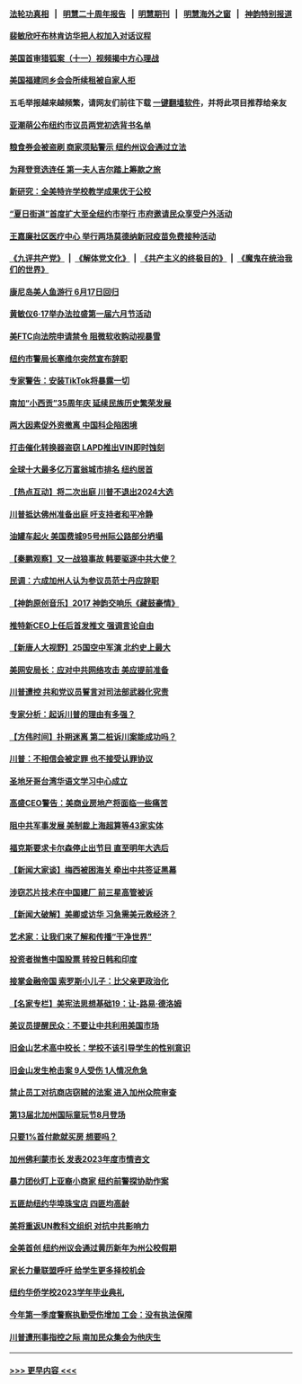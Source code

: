 #### [法轮功真相](https://github.com/gfw-breaker/truth/blob/master/README.md?t=0) &nbsp;&nbsp;|&nbsp;&nbsp; [明慧二十周年报告](https://github.com/gfw-breaker/mh-reports/blob/master/README.md?t=0) &nbsp;&nbsp;|&nbsp;&nbsp;[明慧期刊](https://github.com/gfw-breaker/mh-qikan) &nbsp;&nbsp;|&nbsp;&nbsp; [明慧海外之窗](https://github.com/gfw-breaker/mh-news/blob/master/README.md?t=0) &nbsp;&nbsp;|&nbsp;&nbsp; [神韵特别报道](https://github.com/gfw-breaker/mh-news/blob/master/shenyun.md?t=0)
#### [裴敏欣吁布林肯访华把人权加入对话议程](../pages/nsc412/n14014962.md?t=06131543) 
#### [美国首审猎狐案（十一）视频揭中方心理战](../pages/nsc412/n14015009.md?t=06131543) 
#### [美国福建同乡会会所续租被自家人拒](../pages/nsc412/n14015011.md?t=06131543) 
#### 五毛举报越来越频繁，请网友们前往下载 [一键翻墙软件](https://github.com/gfw-breaker/ssr-accounts)，并将此项目推荐给亲友
#### [亚潮萌公布纽约市议员两党初选背书名单](../pages/nsc412/n14014990.md?t=06131543) 
#### [粮食券会被盗刷 商家须贴警示 纽约州议会通过立法](../pages/nsc412/n14015017.md?t=06131543) 
#### [为拜登竞选连任 第一夫人吉尔踏上筹款之旅](../pages/nsc412/n14014983.md?t=06131543) 
#### [新研究：全美特许学校教学成果优于公校](../pages/nsc412/n14015015.md?t=06131543) 
#### [“夏日街道”首度扩大至全纽约市举行 市府邀请民众享受户外活动](../pages/nsc412/n14015002.md?t=06131543) 
#### [王嘉廉社区医疗中心 举行两场莫德纳新冠疫苗免费接种活动](../pages/nsc412/n14015001.md?t=06131543) 
#### [《九评共产党》](https://github.com/begood0513/9ping.md/blob/master/README.md) &nbsp;|&nbsp; [《解体党文化》](../../../../jtdwh.md/blob/master/README.md)  &nbsp;|&nbsp; [《共产主义的终极目的》](../../../../gczydzjmd.md/blob/master/README.md) &nbsp;|&nbsp; [《魔鬼在统治我们的世界》](../../../../mgztzwmdsj.md/blob/master/README.md) 
#### [康尼岛美人鱼游行 6月17日回归](../pages/nsc412/n14014999.md?t=06131543) 
#### [黄敏仪6‧17举办法拉盛第一届六月节活动](../pages/nsc412/n14014997.md?t=06131543) 
#### [美FTC向法院申请禁令 阻微软收购动视暴雪](../pages/nsc412/n14014911.md?t=06131543) 
#### [纽约市警局长塞维尔突然宣布辞职](../pages/nsc412/n14014985.md?t=06131543) 
#### [专家警告：安装TikTok将暴露一切](../pages/nsc412/n14014969.md?t=06131543) 
#### [南加“小西贡”35周年庆 延续民族历史繁荣发展](../pages/nsc412/n14014942.md?t=06131543) 
#### [两大因素促外资撤离 中国科企陷困境](../pages/nsc412/n14014850.md?t=06131543) 
#### [打击催化转换器盗窃 LAPD推出VIN即时蚀刻](../pages/nsc412/n14014933.md?t=06131543) 
#### [全球十大最多亿万富翁城市排名 纽约居首](../pages/nsc412/n14014885.md?t=06131543) 
#### [【热点互动】将二次出庭 川普不退出2024大选](../pages/nsc412/n14014895.md?t=06131543) 
#### [川普抵达佛州准备出庭 吁支持者和平冷静](../pages/nsc412/n14014839.md?t=06131543) 
#### [油罐车起火 美国费城95号州际公路部分坍塌](../pages/nsc412/n14014818.md?t=06131543) 
#### [【秦鹏观察】又一战狼事故 韩要驱逐中共大使？](../pages/nsc412/n14014862.md?t=06131543) 
#### [民调：六成加州人认为参议员范士丹应辞职](../pages/nsc412/n14014874.md?t=06131543) 
#### [【神韵原创音乐】2017 神韵交响乐《藏鼓豪情》](../pages/nsc412/n14014804.md?t=06131543) 
#### [推特新CEO上任后首发推文 强调言论自由](../pages/nsc412/n14014802.md?t=06131543) 
#### [【新唐人大视野】25国空中军演 北约史上最大](../pages/nsc412/n14014844.md?t=06131543) 
#### [美网安局长：应对中共网络攻击 美应提前准备](../pages/nsc412/n14014774.md?t=06131543) 
#### [川普遭控 共和党议员誓言对司法部武器化究责](../pages/nsc412/n14014690.md?t=06131543) 
#### [专家分析：起诉川普的理由有多强？](../pages/nsc412/n14014770.md?t=06131543) 
#### [【方伟时间】扑朔迷离 第二桩诉川案能成功吗？](../pages/nsc412/n14014838.md?t=06131543) 
#### [川普：不相信会被定罪 也不接受认罪协议](../pages/nsc412/n14014834.md?t=06131543) 
#### [圣地牙哥台湾华语文学习中心成立](../pages/nsc412/n14014483.md?t=06131543) 
#### [高盛CEO警告：美商业房地产将面临一些痛苦](../pages/nsc412/n14014817.md?t=06131543) 
#### [阻中共军事发展 美制裁上海超算等43家实体](../pages/nsc412/n14014789.md?t=06131543) 
#### [福克斯要求卡尔森停止出节目 直至明年大选后](../pages/nsc412/n14014283.md?t=06131543) 
#### [【新闻大家谈】梅西被困海关 牵出中共签证黑幕](../pages/nsc412/n14014754.md?t=06131543) 
#### [涉窃芯片技术在中国建厂 前三星高管被诉](../pages/nsc412/n14014724.md?t=06131543) 
#### [【新闻大破解】美卿或访华 习急需美元救经济？](../pages/nsc412/n14014752.md?t=06131543) 
#### [艺术家：让我们来了解和传播“干净世界”](../pages/nsc412/n14014776.md?t=06131543) 
#### [投资者抛售中国股票 转投日韩和印度](../pages/nsc412/n14014696.md?t=06131543) 
#### [接掌金融帝国 索罗斯小儿子：比父亲更政治化](../pages/nsc412/n14014580.md?t=06131543) 
#### [【名家专栏】美宪法思想基础19：让-路易‧德洛姆](../pages/nsc412/n14013711.md?t=06131543) 
#### [美议员提醒民众：不要让中共利用美国市场](../pages/nsc412/n14014578.md?t=06131543) 
#### [旧金山艺术高中校长：学校不该引导学生的性别意识](../pages/nsc412/n14014423.md?t=06131543) 
#### [旧金山发生枪击案 9人受伤   1人情况危急](../pages/nsc412/n14014420.md?t=06131543) 
#### [禁止员工对抗商店窃贼的法案 进入加州众院审查](../pages/nsc412/n14014410.md?t=06131543) 
#### [第13届北加州国际童玩节8月登场](../pages/nsc412/n14014402.md?t=06131543) 
#### [只要1%首付款就买房 想要吗？](../pages/nsc412/n14014391.md?t=06131543) 
#### [加州佛利蒙市长 发表2023年度市情咨文](../pages/nsc412/n14014400.md?t=06131543) 
#### [暴力团伙盯上亚裔小商家 纽约前警探协助作案](../pages/nsc412/n14014366.md?t=06131543) 
#### [五匪劫纽约华埠珠宝店 四匪均高龄](../pages/nsc412/n14014363.md?t=06131543) 
#### [美将重返UN教科文组织 对抗中共影响力](../pages/nsc412/n14014355.md?t=06131543) 
#### [全美首创 纽约州议会通过黄历新年为州公校假期](../pages/nsc412/n14014361.md?t=06131543) 
#### [家长力量联盟呼吁 给学生更多择校机会](../pages/nsc412/n14014356.md?t=06131543) 
#### [纽约华侨学校2023学年毕业典礼](../pages/nsc412/n14014358.md?t=06131543) 
#### [今年第一季度警察执勤受伤增加 工会：没有执法保障](../pages/nsc412/n14014359.md?t=06131543) 
#### [川普遭刑事指控之际 南加民众集会为他庆生](../pages/nsc412/n14014369.md?t=06131543) 

----
#### [ >>> 更早内容 <<< ](../indexes/nsc412-earlier.md)
